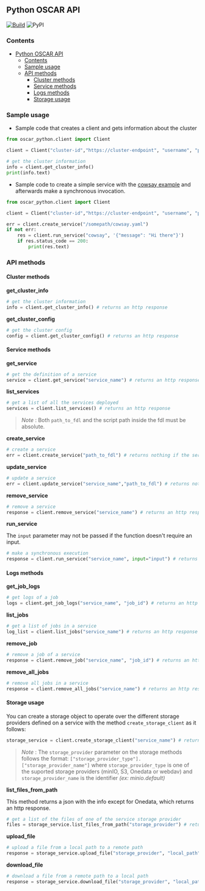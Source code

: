 ## Python OSCAR API

[![Build](https://github.com/grycap/oscar_python/actions/workflows/main.yaml/badge.svg)](https://github.com/grycap/oscar_python/actions/workflows/main.yaml)
![PyPI](https://img.shields.io/pypi/v/oscar_python)

### Contents
- [Python OSCAR API](#python-oscar-api)
  - [Contents](#contents)
  - [Sample usage](#sample-usage)
  - [API methods](#api-methods)
    - [Cluster methods](#cluster-methods)
    - [Service methods](#service-methods)
    - [Logs methods](#logs-methods)
    - [Storage usage](#storage-usage)

### Sample usage

- Sample code that creates a client and gets information about the cluster

``` python
from oscar_python.client import Client

client = Client("cluster-id","https://cluster-endpoint", "username", "password", True)

# get the cluster information
info = client.get_cluster_info()
print(info.text)
```

- Sample code to create a simple service with the [cowsay example](https://github.com/grycap/oscar/tree/master/examples/cowsay) and afterwards make a synchronous invocation.

``` python
from oscar_python.client import Client

client = Client("cluster-id","https://cluster-endpoint", "username", "password", True)

err = client.create_service("/somepath/cowsay.yaml")
if not err:
    res = client.run_service("cowsay", '{"message": "Hi there"}')   
    if res.status_code == 200:
        print(res.text)
```

### API methods

#### Cluster methods

**get_cluster_info**
``` python
# get the cluster information
info = client.get_cluster_info() # returns an http response
```

**get_cluster_config**
``` python
# get the cluster config
config = client.get_cluster_config() # returns an http response
```

#### Service methods

**get_service**
``` python
# get the definition of a service 
service = client.get_service("service_name") # returns an http response
```

**list_services**
``` python
# get a list of all the services deployed 
services = client.list_services() # returns an http response
```

> _Note_ : Both `path_to_fdl` and the script path inside the fdl must be absolute.

**create_service**
``` python
# create a service 
err = client.create_service("path_to_fdl") # returns nothing if the service is created or an error if something goes wrong
```

**update_service**
``` python
# update a service 
err = client.update_service("service_name","path_to_fdl") # returns nothing if the service is created or an error if something goes wrong
```

**remove_service**
``` python
# remove a service 
response = client.remove_service("service_name") # returns an http response
```

**run_service**

The `input` parameter may not be passed if the function doesn't require an input.

``` python
# make a synchronous execution 
response = client.run_service("service_name", input="input") # returns an http response

```

#### Logs methods

**get_job_logs**
``` python
# get logs of a job
logs = client.get_job_logs("service_name", "job_id") # returns an http response
```

**list_jobs**
``` python
# get a list of jobs in a service
log_list = client.list_jobs("service_name") # returns an http response
```

**remove_job**
``` python
# remove a job of a service
response = client.remove_job("service_name", "job_id") # returns an http response
```

**remove_all_jobs**
``` python
# remove all jobs in a service
response = client.remove_all_jobs("service_name") # returns an http response
```

#### Storage usage

You can create a storage object to operate over the different storage providers defined on a service with the method `create_storage_client` as it follows:

``` python
storage_service = client.create_storage_client("service_name") # returns a storage object
```
> _Note_ : The `storage_provider` parameter on the storage methods follows the format: `["storage_provider_type"].["storage_provider_name"]` where `storage_provider_type` is one of the suported storage providers (minIO, S3, Onedata or webdav) and `storage_provider_name` is the identifier _(ex: minio.default)_

**list_files_from_path**

This method returns a json with the info except for Onedata, which returns an http response.

``` python
# get a list of the files of one of the service storage provider 
files = storage_service.list_files_from_path("storage_provider") # returns json
```

**upload_file**
``` python
# upload a file from a local path to a remote path 
response = storage_service.upload_file("storage_provider", "local_path", "remote_path")
```

**download_file**
``` python
# download a file from a remote path to a local path 
response = storage_service.download_file("storage_provider", "local_path", "remote_path")
```






